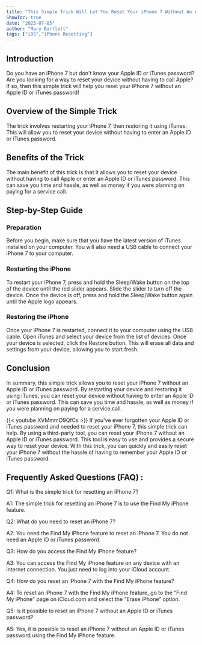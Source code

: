 ```yaml
---
title: "This Simple Trick Will Let You Reset Your iPhone 7 Without An Apple ID or iTunes Password!"
ShowToc: true 
date: "2023-07-05"
author: "Mary Bartlett" 
tags: ["iOS","iPhone Resetting"]
---
```

## Introduction
Do you have an iPhone 7 but don't know your Apple ID or iTunes password? Are you looking for a way to reset your device without having to call Apple? If so, then this simple trick will help you reset your iPhone 7 without an Apple ID or iTunes password! 

## Overview of the Simple Trick
The trick involves restarting your iPhone 7, then restoring it using iTunes. This will allow you to reset your device without having to enter an Apple ID or iTunes password. 

## Benefits of the Trick
The main benefit of this trick is that it allows you to reset your device without having to call Apple or enter an Apple ID or iTunes password. This can save you time and hassle, as well as money if you were planning on paying for a service call. 

## Step-by-Step Guide

### Preparation
Before you begin, make sure that you have the latest version of iTunes installed on your computer. You will also need a USB cable to connect your iPhone 7 to your computer. 

### Restarting the iPhone
To restart your iPhone 7, press and hold the Sleep/Wake button on the top of the device until the red slider appears. Slide the slider to turn off the device. Once the device is off, press and hold the Sleep/Wake button again until the Apple logo appears. 

### Restoring the iPhone
Once your iPhone 7 is restarted, connect it to your computer using the USB cable. Open iTunes and select your device from the list of devices. Once your device is selected, click the Restore button. This will erase all data and settings from your device, allowing you to start fresh. 

## Conclusion
In summary, this simple trick allows you to reset your iPhone 7 without an Apple ID or iTunes password. By restarting your device and restoring it using iTunes, you can reset your device without having to enter an Apple ID or iTunes password. This can save you time and hassle, as well as money if you were planning on paying for a service call.

{{< youtube XVMmmO9QfCs >}} 
If you've ever forgotten your Apple ID or iTunes password and needed to reset your iPhone 7, this simple trick can help. By using a third-party tool, you can reset your iPhone 7 without an Apple ID or iTunes password. This tool is easy to use and provides a secure way to reset your device. With this trick, you can quickly and easily reset your iPhone 7 without the hassle of having to remember your Apple ID or iTunes password.

## Frequently Asked Questions (FAQ) :
Q1: What is the simple trick for resetting an iPhone 7?

A1: The simple trick for resetting an iPhone 7 is to use the Find My iPhone feature.

Q2: What do you need to reset an iPhone 7?

A2: You need the Find My iPhone feature to reset an iPhone 7. You do not need an Apple ID or iTunes password. 

Q3: How do you access the Find My iPhone feature?

A3: You can access the Find My iPhone feature on any device with an internet connection. You just need to log into your iCloud account.

Q4: How do you reset an iPhone 7 with the Find My iPhone feature?

A4: To reset an iPhone 7 with the Find My iPhone feature, go to the “Find My iPhone” page on iCloud.com and select the “Erase iPhone” option.

Q5: Is it possible to reset an iPhone 7 without an Apple ID or iTunes password?

A5: Yes, it is possible to reset an iPhone 7 without an Apple ID or iTunes password using the Find My iPhone feature.


